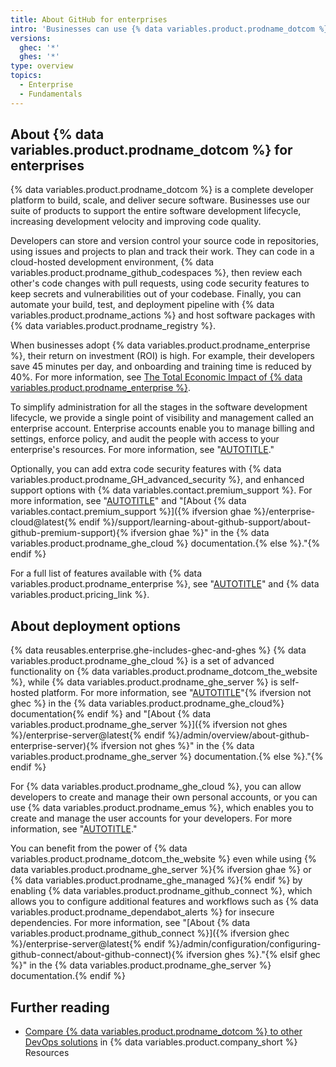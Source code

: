 ```yaml
---
title: About GitHub for enterprises
intro: 'Businesses can use {% data variables.product.prodname_dotcom %}''s enterprise products to improve their entire software development lifecycle.'
versions:
  ghec: '*'
  ghes: '*'
type: overview
topics:
  - Enterprise
  - Fundamentals
---
```


## About {% data variables.product.prodname_dotcom %} for enterprises

{% data variables.product.prodname_dotcom %} is a complete developer platform to build, scale, and deliver secure software. Businesses use our suite of products to support the entire software development lifecycle, increasing development velocity and improving code quality.

Developers can store and version control your source code in repositories, using issues and projects to plan and track their work. They can code in a cloud-hosted development environment, {% data variables.product.prodname_github_codespaces %}, then review each other's code changes with pull requests, using code security features to keep secrets and vulnerabilities out of your codebase. Finally, you can automate your build, test, and deployment pipeline with {% data variables.product.prodname_actions %} and host software packages with {% data variables.product.prodname_registry %}.

When businesses adopt {% data variables.product.prodname_enterprise %}, their return on investment (ROI) is high. For example, their developers save 45 minutes per day, and onboarding and training time is reduced by 40%. For more information, see [The Total Economic Impact of {% data variables.product.prodname_enterprise %}](https://resources.github.com/forrester/).

To simplify administration for all the stages in the software development lifecycle, we provide a single point of visibility and management called an enterprise account. Enterprise accounts enable you to manage billing and settings, enforce policy, and audit the people with access to your enterprise's resources. For more information, see "[AUTOTITLE](/admin/overview/about-enterprise-accounts)."

Optionally, you can add extra code security features with {% data variables.product.prodname_GH_advanced_security %}, and enhanced support options with {% data variables.contact.premium_support %}. For more information, see "[AUTOTITLE](/get-started/learning-about-github/about-github-advanced-security)" and "[About {% data variables.contact.premium_support %}]({% ifversion ghae %}/enterprise-cloud@latest{% endif %}/support/learning-about-github-support/about-github-premium-support){% ifversion ghae %}" in the {% data variables.product.prodname_ghe_cloud %} documentation.{% else %}."{% endif %}

For a full list of features available with {% data variables.product.prodname_enterprise %}, see "[AUTOTITLE](/get-started/learning-about-github/githubs-products)" and {% data variables.product.pricing_link %}.

## About deployment options

{% data reusables.enterprise.ghe-includes-ghec-and-ghes %} {% data variables.product.prodname_ghe_cloud %} is a set of advanced functionality on {% data variables.product.prodname_dotcom_the_website %}, while {% data variables.product.prodname_ghe_server %} is self-hosted platform. For more information, see "[AUTOTITLE](/enterprise-cloud@latest/admin/overview/about-github-enterprise-cloud)"{% ifversion not ghec %} in the {% data variables.product.prodname_ghe_cloud%} documentation{% endif %} and "[About {% data variables.product.prodname_ghe_server %}]({% ifversion not ghes %}/enterprise-server@latest{% endif %}/admin/overview/about-github-enterprise-server){% ifversion not ghes %}" in the {% data variables.product.prodname_ghe_server %} documentation.{% else %}."{% endif %}

For {% data variables.product.prodname_ghe_cloud %}, you can allow developers to create and manage their own personal accounts, or you can use {% data variables.product.prodname_emus %}, which enables you to create and manage the user accounts for your developers. For more information, see "[AUTOTITLE](/admin/identity-and-access-management/managing-iam-for-your-enterprise/about-authentication-for-your-enterprise)."

You can benefit from the power of {% data variables.product.prodname_dotcom_the_website %} even while using {% data variables.product.prodname_ghe_server %}{% ifversion ghae %} or {% data variables.product.prodname_ghe_managed %}{% endif %} by enabling {% data variables.product.prodname_github_connect %}, which allows you to configure additional features and workflows such as {% data variables.product.prodname_dependabot_alerts %} for insecure dependencies. For more information, see "[About {% data variables.product.prodname_github_connect %}]({% ifversion ghec %}/enterprise-server@latest{% endif %}/admin/configuration/configuring-github-connect/about-github-connect){% ifversion ghes %}."{% elsif ghec %}" in the {% data variables.product.prodname_ghe_server %} documentation.{% endif %}

## Further reading

- [Compare {% data variables.product.prodname_dotcom %} to other DevOps solutions](https://resources.github.com/devops/tools/compare/) in {% data variables.product.company_short %} Resources
